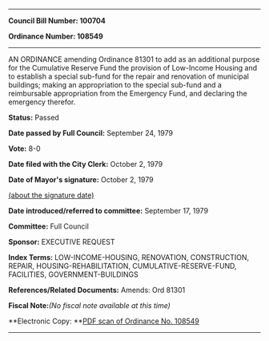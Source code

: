 

********

**Council Bill Number: 100704**
   
**Ordinance Number: 108549**
********

 AN ORDINANCE amending Ordinance 81301 to add as an additional purpose for the Cumulative Reserve Fund the provision of Low-Income Housing and to establish a special sub-fund for the repair and renovation of municipal buildings; making an appropriation to the special sub-fund and a reimbursable appropriation from the Emergency Fund, and declaring the emergency therefor.

**Status:** Passed
   
**Date passed by Full Council:** September 24, 1979
   
**Vote:** 8-0
   
**Date filed with the City Clerk:** October 2, 1979
   
**Date of Mayor's signature:** October 2, 1979
   
[(about the signature date)](/~public/approvaldate.htm)
   
   
   
**Date introduced/referred to committee:** September 17, 1979
   
**Committee:** Full Council
   
**Sponsor:** EXECUTIVE REQUEST
   
   
**Index Terms:** LOW-INCOME-HOUSING, RENOVATION, CONSTRUCTION, REPAIR, HOUSING-REHABILITATION, CUMULATIVE-RESERVE-FUND, FACILITIES, GOVERNMENT-BUILDINGS

**References/Related Documents:** Amends: Ord 81301

**Fiscal Note:**_(No fiscal note available at this time)_

**Electronic Copy: **[PDF scan of Ordinance No. 108549](/~archives/Ordinances/Ord_108549.pdf)

********

